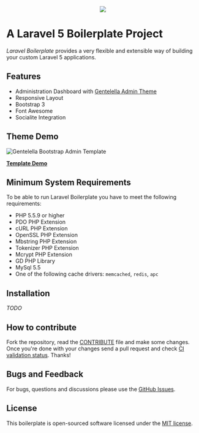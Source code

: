 <p align="center"><img src="https://laravel.com/assets/img/components/logo-laravel.svg"></p>

# A Laravel 5 Boilerplate Project

_Laravel Boilerplate_ provides a very flexible and extensible way of building your custom Laravel 5 applications.

## Features
- Administration Dashboard with [Gentelella Admin Theme](https://github.com/puikinsh/gentelella)
- Responsive Layout
- Bootstrap 3
- Font Awesome
- Socialite Integration

## Theme Demo
![Gentelella Bootstrap Admin Template](https://cdn.colorlib.com/wp/wp-content/uploads/sites/2/gentelella-admin-template-preview.jpg "Gentelella Theme Browser Preview")

**[Template Demo](https://colorlib.com/polygon/gentelella/index.html)**

## Minimum System Requirements
To be able to run Laravel Boilerplate you have to meet the following requirements:
- PHP 5.5.9 or higher
- PDO PHP Extension
- cURL PHP Extension
- OpenSSL PHP Extension
- Mbstring PHP Extension
- Tokenizer PHP Extension
- Mcrypt PHP Extension
- GD PHP Library
- MySql 5.5
- One of the following cache drivers: ```memcached```, ```redis```, ```apc```

## Installation
_TODO_

## How to contribute

Fork the repository, read the [CONTRIBUTE](CONTRIBUTE.md) file and make some changes.
Once you're done with your changes send a pull request and check [CI validation status](https://photolancer.zone).
Thanks!

## Bugs and Feedback

For bugs, questions and discussions please use the [GitHub Issues](https://github.com/Labs64/laravel-boilerplate/issues).

## License

This boilerplate is open-sourced software licensed under the [MIT license](LICENSE).

